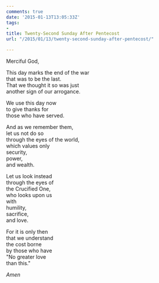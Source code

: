 ```yaml
---
comments: true
date: '2015-01-13T13:05:33Z'
tags:
- 
title: Twenty-Second Sunday After Pentecost
url: "/2015/01/13/twenty-second-sunday-after-pentecost/"

---
```

Merciful God,

This day marks the end of the war  
that was to be the last.  
That we thought it so was just  
another sign of our arrogance. 

We use this day now  
to give thanks for  
those who have served.

And as we remember them,  
let us not do so  
through the eyes of the world,  
which values only  
security,  
power,  
and wealth.

Let us look instead  
through the eyes of  
the Crucified One,  
who looks upon us  
with  
humility,  
sacrifice,  
and love.

For it is only then  
that we understand  
the cost borne  
by those who have  
"No greater love  
than this."

*Amen*


